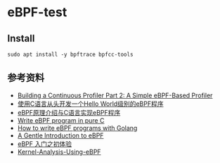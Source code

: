 # eBPF-test

## Install

```shell
sudo apt install -y bpftrace bpfcc-tools
```

## 参考资料

- [Building a Continuous Profiler Part 2: A Simple eBPF-Based Profiler](https://blog.px.dev/cpu-profiling-2/)
- [使用C语言从头开发一个Hello World级别的eBPF程序](https://tonybai.com/2022/07/05/develop-hello-world-ebpf-program-in-c-from-scratch/)
- [eBPF原理介绍与C语言实现eBPF程序](http://just4coding.com/2022/03/22/ebpf-c/)
- [Write eBPF program in pure C](http://terenceli.github.io/%E6%8A%80%E6%9C%AF/2020/01/18/ebpf-in-c)
- [How to write eBPF programs with Golang](https://blog.devgenius.io/how-to-write-ebpf-programs-with-golang-933d58fc5dba)
- [A Gentle Introduction to eBPF](https://www.infoq.com/articles/gentle-linux-ebpf-introduction/)
- [eBPF 入门之初体验](https://feisky.xyz/posts/2021-01-27-ebpf-hello/)
- [Kernel-Analysis-Using-eBPF](https://elinux.org/images/d/dc/Kernel-Analysis-Using-eBPF-Daniel-Thompson-Linaro.pdf)
